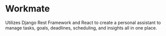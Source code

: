 # Workmate
Utilizes Django Rest Framework and React to create a personal assistant to manage tasks, goals, deadlines, scheduling, and insights all in one place.
